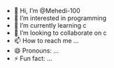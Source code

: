- 👋 Hi, I’m @Mehedi-100
- 👀 I’m interested in programming 
- 🌱 I’m currently learning c
- 💞️ I’m looking to collaborate on c
- 📫 How to reach me ...
- 😄 Pronouns: ...
- ⚡ Fun fact: ...

<!---
Mehedi-100/Mehedi-100 is a ✨ special ✨ repository because its `README.md` (this file) appears on your GitHub profile.
You can click the Preview link to take a look at your changes.
--->
